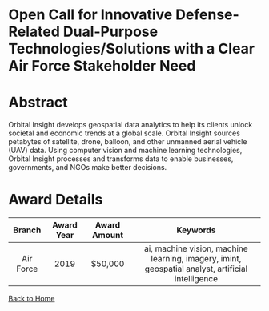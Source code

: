 
Open Call for Innovative Defense-Related Dual-Purpose Technologies/Solutions with a Clear Air Force Stakeholder Need
====================================================================================================================

# Abstract


Orbital Insight develops geospatial data analytics to help its clients unlock societal and economic trends at a global scale. Orbital Insight sources petabytes of satellite, drone, balloon, and other unmanned aerial vehicle (UAV) data. Using computer vision and machine learning technologies, Orbital Insight processes and transforms data to enable businesses, governments, and NGOs make better decisions.  

# Award Details

|Branch|Award Year|Award Amount|Keywords|
| :---: | :---: | :---: | :---: |
|Air Force|2019|$50,000|ai, machine vision, machine learning, imagery, imint, geospatial analyst, artificial intelligence|
  
  


[Back to Home](https://github.com/chrischow/dod_sbir_awards/Reports/DJ/#1491)